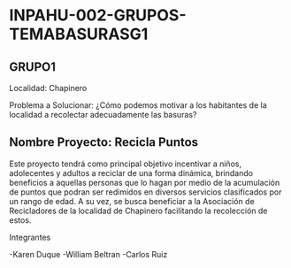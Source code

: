 # INPAHU-002-GRUPOS-TEMABASURASG1
## GRUPO1

Localidad: Chapinero

Problema a Solucionar: ¿Cómo podemos motivar a los habitantes de la localidad a recolectar adecuadamente las basuras?

## Nombre Proyecto: Recicla Puntos

Este proyecto tendrá como principal objetivo incentivar a niños, adolecentes y adultos a reciclar de una forma dinámica, brindando beneficios a aquellas personas que lo hagan por medio de la acumulación de puntos que podran ser redimidos en diversos servicios clasificados por un rango de edad. A su vez, se busca beneficiar a la Asociación de Recicladores de la localidad de Chapinero facilitando la recolección de estos.

Integrantes

-Karen Duque
-William Beltran
-Carlos Ruiz